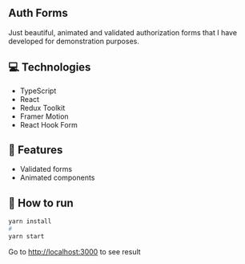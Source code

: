 ## Auth Forms

Just beautiful, animated and validated authorization forms that I have developed for demonstration purposes.


## 💻 Technologies
* TypeScript
* React
* Redux Toolkit
* Framer Motion
* React Hook Form

## 🚀 Features
* Validated forms
* Animated components

## 🤖 How to run

```bash
yarn install
#
yarn start
```

Go to [http://localhost:3000](http://localhost:3000) to see result